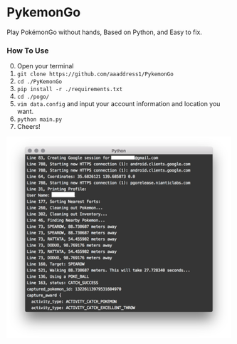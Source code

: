 # PykemonGo
Play PokémonGo without hands, Based on Python, and Easy to fix.

### How To Use

0. Open your terminal
1. `git clone https://github.com/aaaddress1/PykemonGo`
2. `cd ./PyKemonGo`
3. `pip install -r ./requirements.txt`
4. `cd ./pogo/`
4. `vim data.config` and input your account information and location you want.
5. `python main.py`
6. Cheers!

![](DemoScr.png "Simple Demo")
